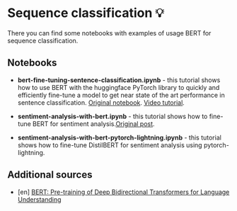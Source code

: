 # Sequence classification 💡
There you can find some notebooks with examples of usage BERT for sequence classification.

## Notebooks
+ **bert-fine-tuning-sentence-classification.ipynb** - this tutorial shows how to use BERT with the huggingface PyTorch library to quickly and efficiently fine-tune a model to get near state of the art performance in sentence classification. [Original notebook](https://colab.research.google.com/drive/1pTuQhug6Dhl9XalKB0zUGf4FIdYFlpcX). [Video tutorial](https://www.youtube.com/watch?v=x66kkDnbzi4&list=PLam9sigHPGwOBuH4_4fr-XvDbe5uneaf6&index=3).

+ **sentiment-analysis-with-bert.ipynb** - this tutorial shows how to fine-tune BERT for sentiment analysis.[Original post](https://curiousily.com/posts/sentiment-analysis-with-bert-and-hugging-face-using-pytorch-and-python/).

+ **sentiment-analysis-with-bert-pytorch-lightning.ipynb** - this tutorial shows how to fine-tune DistilBERT for sentiment analysis using pytorch-lightning.

## Additional sources
   + [en] [BERT: Pre-training of Deep Bidirectional Transformers for Language Understanding](https://arxiv.org/abs/1810.04805)